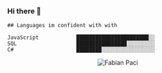 ### Hi there 👋

<!--
**FabianPaci/Fabianpaci** is a ✨ _special_ ✨ repository because its `README.md` (this file) appears on your GitHub profile.
Here are some ideas to get you started:
- 🔭 I’m currently working on ...
- 🌱 I’m currently learning ...
- 👯 I’m looking to collaborate on ...
- 🤔 I’m looking for help with ...
- 💬 Ask me about ...
- 📫 How to reach me: ...
- 😄 Pronouns: ...
- ⚡ Fun fact: ...
-->
```text
## Languages im confident with with

JavaScript            ███████████████████████░░
SQL                   ████████████████░░░░░░░░░
C#                    ████████░░░░░░░░░░░░░░░░░
```

<p align="center"> <img src="https://github-readme-stats.vercel.app/api?username=Fabianpaci&show_icons=true&theme=radical" alt="Fabian Paci" />
